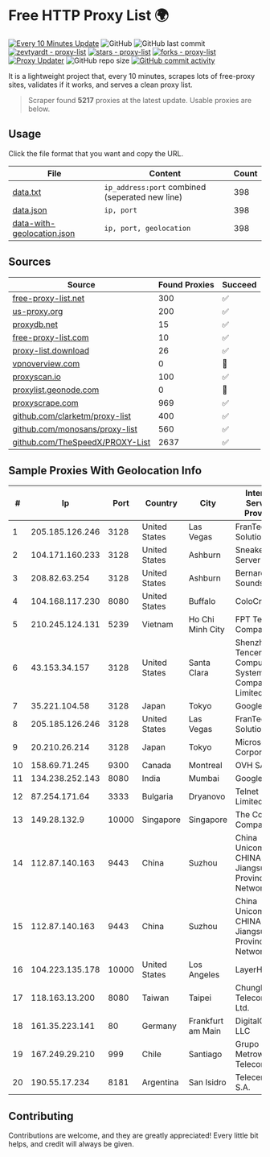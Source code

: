 
# Free HTTP Proxy List 🌍

[![Every 10 Minutes Update](https://github.com/mertguvencli/http-proxy-list/actions/workflows/main.yml/badge.svg?branch=main)](https://github.com/mertguvencli/http-proxy-list/actions/workflows/main.yml)
![GitHub](https://img.shields.io/github/license/mertguvencli/http-proxy-list)
![GitHub last commit](https://img.shields.io/github/last-commit/mertguvencli/http-proxy-list)
[![zevtyardt - proxy-list](https://img.shields.io/static/v1?label=zevtyardt&message=proxy-list&color=blue&logo=github)](https://github.com/zevtyardt/proxy-list "Go to GitHub repo")
[![stars - proxy-list](https://img.shields.io/github/stars/zevtyardt/proxy-list?style=social)](https://github.com/zevtyardt/proxy-list)
[![forks - proxy-list](https://img.shields.io/github/forks/zevtyardt/proxy-list?style=social)](https://github.com/zevtyardt/proxy-list)
[![Proxy Updater](https://github.com/zevtyardt/proxy-list/workflows/Proxy%20Updater/badge.svg)](https://github.com/zevtyardt/proxy-list/actions?query=workflow:"Proxy+Updater")
![GitHub repo size](https://img.shields.io/github/repo-size/zevtyardt/proxy-list)
[![GitHub commit activity](https://img.shields.io/github/commit-activity/m/zevtyardt/proxy-list?logo=commits)](https://github.com/zevtyardt/proxy-list/commits/main)

It is a lightweight project that, every 10 minutes, scrapes lots of free-proxy sites, validates if it works, and serves a clean proxy list.

> Scraper found **5217** proxies at the latest update. Usable proxies are below.

## Usage

Click the file format that you want and copy the URL.

|File|Content|Count|
|----|-------|-----|
|[data.txt](https://raw.githubusercontent.com/mertguvencli/http-proxy-list/main/proxy-list/data.txt)|`ip_address:port` combined (seperated new line)|398|
|[data.json](https://raw.githubusercontent.com/mertguvencli/http-proxy-list/main/proxy-list/data.json)|`ip, port`|398|
|[data-with-geolocation.json](https://raw.githubusercontent.com/mertguvencli/http-proxy-list/main/proxy-list/data-with-geolocation.json)|`ip, port, geolocation`|398|

## Sources

|Source|Found Proxies|Succeed|
|------|-------------|-------|
|[free-proxy-list.net](https://free-proxy-list.net)|300|✅|
|[us-proxy.org](https://www.us-proxy.org)|200|✅|
|[proxydb.net](http://proxydb.net)|15|✅|
|[free-proxy-list.com](https://free-proxy-list.com/?page=&port=&type%5B%5D=http&type%5B%5D=https&up_time=0&search=Search)|10|✅|
|[proxy-list.download](https://www.proxy-list.download/HTTP)|26|✅|
|[vpnoverview.com](https://vpnoverview.com/privacy/anonymous-browsing/free-proxy-servers)|0|🚫|
|[proxyscan.io](https://www.proxyscan.io)|100|✅|
|[proxylist.geonode.com](https://proxylist.geonode.com/api/proxy-list?limit=300&page=1&sort_by=lastChecked&sort_type=desc&protocols=http,https)|0|🚫|
|[proxyscrape.com](https://api.proxyscrape.com/v2/?request=displayproxies&protocol=http&timeout=10000&country=all&ssl=all&anonymity=all)|969|✅|
|[github.com/clarketm/proxy-list](https://raw.githubusercontent.com/clarketm/proxy-list/master/proxy-list-raw.txt)|400|✅|
|[github.com/monosans/proxy-list](https://raw.githubusercontent.com/monosans/proxy-list/main/proxies/http.txt)|560|✅|
|[github.com/TheSpeedX/PROXY-List](https://raw.githubusercontent.com/TheSpeedX/PROXY-List/master/http.txt)|2637|✅|


## Sample Proxies With Geolocation Info

|#|Ip|Port|Country|City|Internet Service Provider|
|-|--|----|-------|----|-------------------------|
|1|205.185.126.246|3128|United States|Las Vegas|FranTech Solutions|
|2|104.171.160.233|3128|United States|Ashburn|Sneaker Server|
|3|208.82.63.254|3128|United States|Ashburn|Bernardi Sounds|
|4|104.168.117.230|8080|United States|Buffalo|ColoCrossing|
|5|210.245.124.131|5239|Vietnam|Ho Chi Minh City|FPT Telecom Company|
|6|43.153.34.157|3128|United States|Santa Clara|Shenzhen Tencent Computer Systems Company Limited|
|7|35.221.104.58|3128|Japan|Tokyo|Google LLC|
|8|205.185.126.246|3128|United States|Las Vegas|FranTech Solutions|
|9|20.210.26.214|3128|Japan|Tokyo|Microsoft Corporation|
|10|158.69.71.245|9300|Canada|Montreal|OVH SAS|
|11|134.238.252.143|8080|India|Mumbai|Google LLC|
|12|87.254.171.64|3333|Bulgaria|Dryanovo|Telnet Limited|
|13|149.28.132.9|10000|Singapore|Singapore|The Constant Company|
|14|112.87.140.163|9443|China|Suzhou|China Unicom CHINA169 Jiangsu Province Network|
|15|112.87.140.163|9443|China|Suzhou|China Unicom CHINA169 Jiangsu Province Network|
|16|104.223.135.178|10000|United States|Los Angeles|LayerHost|
|17|118.163.13.200|8080|Taiwan|Taipei|Chunghwa Telecom Co., Ltd.|
|18|161.35.223.141|80|Germany|Frankfurt am Main|DigitalOcean, LLC|
|19|167.249.29.210|999|Chile|Santiago|Grupo Metrowan Telecom SPA|
|20|190.55.17.234|8181|Argentina|San Isidro|Telecentro S.A.|



## Contributing

Contributions are welcome, and they are greatly appreciated! Every
little bit helps, and credit will always be given.

